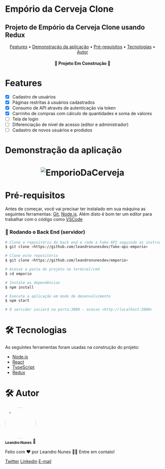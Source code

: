 # Empório da Cerveja Clone

## Projeto de Empório da Cerveja Clone usando Redux

<p align="center">
 <a href="#features">Features</a> •
 <a href="#demo">Demonstração da aplicação</a> •
 <a href="#pre-requisitos">Pré-requisitos</a> •
 <a href="#tecnologias">Tecnologias</a> • 
 <a href="#autor">Autor</a>
</p>

<h4 align="center"> 
	🚧 Projeto Em Construção 🚧
</h4>

<h1 id="features">Features</h1>

- [x] Cadastro de usuários
- [x] Páginas restritas à usuários cadastrados
- [x] Consumo de API através de autenticação via token
- [x] Carrinho de compras com cálculo de quantidades e soma de valores
- [ ] Tela de login
- [ ] Diferenciação de nível de acesso (editor e administrador)
- [ ] Cadastro de novos usuários e produtos

<h1 id="demo">Demonstração da aplicação</h1>

<h1 align="center">
  <img alt="EmporioDaCerveja" title="#EmporioDaCerveja" src="./assets/emporio.gif" />
</h1>

<h1 id="pre-requisitos">Pré-requisitos</h1>

Antes de começar, você vai precisar ter instalado em sua máquina as seguintes ferramentas:
[Git](https://git-scm.com), [Node.js](https://nodejs.org/en/). 
Além disto é bom ter um editor para trabalhar com o código como [VSCode](https://code.visualstudio.com/)

### 🎲 Rodando o Back End (servidor)

```bash
# Clone o repositório do back end e rode a Fake API seguindo as instruções
$ git clone <https://github.com/leandronunesdev/fake-api-emporio>

# Clone este repositório
$ git clone <https://github.com/leandronunesdev/emporio>

# Acesse a pasta do projeto no terminal/cmd
$ cd emporio

# Instale as dependências
$ npm install 

# Execute a aplicação em modo de desenvolvimento
$ npm start

# O servidor inciará na porta:3000 - acesse <http://localhost:3000>
```

<h1 id="tecnologias">🛠 Tecnologias</h1>

As seguintes ferramentas foram usadas na construção do projeto:

- [Node.js](https://nodejs.org/en/)
- [React](https://pt-br.reactjs.org/)
- [TypeScript](https://www.typescriptlang.org/)
- [Redux](https://redux.js.org/)

<h1 id="autor">🛠 Autor</h1>

<a href="https://github.com/leandronunesdev">
 <img style="border-radius: 50%;" src="https://avatars.githubusercontent.com/u/60386045?s=460&u=b81d71f87ddbf5a2da61abf86227ede788de7d32&v=4" width="100px;" alt=""/>
 <br />
 <sub><b>Leandro Nunes</b></sub></a> <a href="https://github.com/leandronunesdev" title="Leandro">🚀</a>


Feito com ❤️ por Leandro Nunes 👋🏽 Entre em contato!

<a href="https://twitter.com/leandro_nunes">Twitter<a>
<a href="https://www.linkedin.com/in/nunesprofissional/">Linkedin<a>
<a href="mailto:https://www.linkedin.com/in/nunesprofissional/">E-mail<a>
